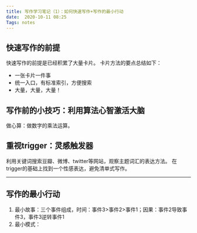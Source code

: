 ```yaml
---
title: 写作学习笔记（1）：如何快速写作+写作的最小行动
date:  2020-10-11 08:25
Tags: notes
---
```


## 快速写作的前提
快速写作的前提是已经积累了大量卡片。
卡片方法的要点总结如下：
- 一张卡片一件事
- 统一入口，有标准索引，方便搜索
- 大量，大量，大量！
## 写作前的小技巧：利用算法心智激活大脑
做心算：做数字的乘法运算。
## 重视trigger：灵感触发器
利用关键词搜索豆瓣、微博、twitter等网站，观察主题词汇的表达方法。
在trigger的基础上找到一个性感表达，避免清单式写作。
- - - - - - 

## 写作的最小行动
1. 最小故事：三个事件组成，时间：事件3>事件2>事件1；因果：事件2导致事件3，事件3逆转事件1
2. 最小模式：